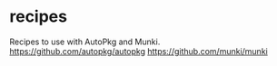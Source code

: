 # recipes
Recipes to use with AutoPkg and Munki.
https://github.com/autopkg/autopkg
https://github.com/munki/munki
